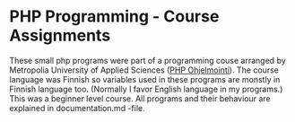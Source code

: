 # PHP Programming - Course Assignments

<!-- <table>
  <tr>  IMAGE 
    <td><img src="https://github.com/nina20126/PHP_Programming/assets/77397102/ffe2fc58-62a7-4cca-bad6-98eedde82618" alt="PHP logo" height="40" ></td>
    <td><img src="https://raw.githubusercontent.com/devicons/devicon/master/icons/html5/html5-original-wordmark.svg" alt="HTML logo" height="40" "></td>
    <td><img src="https://github.com/nina20126/PHP_Programming/assets/77397102/38bf0d55-b12a-4e1d-a8aa-dde09e950603" alt="Apache logo" height="40" ></td>
    <td><img src="https://github.com/nina20126/PHP_Programming/assets/77397102/be7e2ffd-5043-4feb-8f08-c349d99bf7db" alt="XAMP logo" height="40" ></td></td>
    <td><img src="https://github.com/nina20126/PHP_Programming/assets/77397102/2960ef59-0cf3-4a3a-a0ce-2f8f504d4f4e" alt="Visual Studio Code logo" height="40" ></td></td>
  </tr> 
  <tr> TEXT 
    <td>PHP</td>
    <td>HTML</td>
    <td>Apache</td>
    <td>XAMP</td>
    <td>Visual Studio Code</td> 
  </tr>
</table> -->

These small php programs were part of a programming couse arranged by Metropolia University of Applied Sciences ([PHP Ohjelmointi](https://campusonline.fi/course/php-ohjelmointi/)). The course language was Finnish so variables used in these programs are monstly in Finnish language too. (Normally I favor English language in my programs.) This was a beginner level course. All programs and their behaviour are explained in documentation.md -file.

